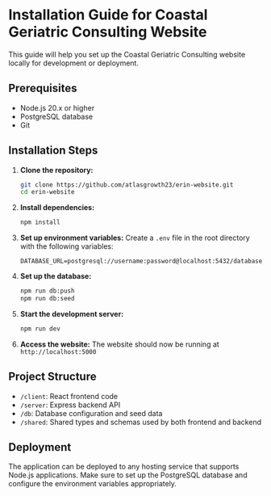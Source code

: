 # Installation Guide for Coastal Geriatric Consulting Website

This guide will help you set up the Coastal Geriatric Consulting website locally for development or deployment.

## Prerequisites

- Node.js 20.x or higher
- PostgreSQL database
- Git

## Installation Steps

1. **Clone the repository:**
   ```bash
   git clone https://github.com/atlasgrowth23/erin-website.git
   cd erin-website
   ```

2. **Install dependencies:**
   ```bash
   npm install
   ```

3. **Set up environment variables:**
   Create a `.env` file in the root directory with the following variables:
   ```
   DATABASE_URL=postgresql://username:password@localhost:5432/database_name
   ```

4. **Set up the database:**
   ```bash
   npm run db:push
   npm run db:seed
   ```

5. **Start the development server:**
   ```bash
   npm run dev
   ```

6. **Access the website:**
   The website should now be running at `http://localhost:5000`

## Project Structure

- `/client`: React frontend code
- `/server`: Express backend API
- `/db`: Database configuration and seed data
- `/shared`: Shared types and schemas used by both frontend and backend

## Deployment

The application can be deployed to any hosting service that supports Node.js applications. Make sure to set up the PostgreSQL database and configure the environment variables appropriately.